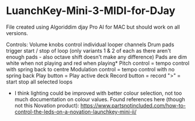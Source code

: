 # LuanchKey-Mini-3-MIDI-for-DJay

File created using Algoriddim djay Pro AI for MAC but should work on all versions.

Controls:
Volume knobs control individual looper channels
Drum pads trigger start / stop of loop (only variants 1 & 2 of each as there aren't enough pads - also octave shift doesn't make any difference)
Pads are dim white when not playing and red when playing*
Pitch control = tempo control with spring back to centre
Modulation control = tempo control with no spring back
Play button = Play active deck
Record button = record
">" = start stop all selected loops

* I think lighting could be improved with better colour selection, not too much documentation on colour values. Found references here (though not this Novation product): https://www.partsnotincluded.com/how-to-control-the-leds-on-a-novation-launchkey-mini-ii/

